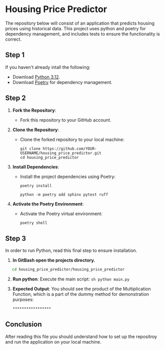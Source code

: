 # Housing Price Predictor

The repository below will consist of an application that predicts housing prices using historical data. This project uses python and poetry  for dependency management, and includes tests to ensure the functionality is correct.

## Step 1
If you haven't already intall the following:

- Download [Python 3.12](https://www.python.org/downloads/).
- Download [Poetry](https://python-poetry.org/docs/#installation) for dependency management.

## Step 2

1. **Fork the Repository**:
   - Fork this repository to your GitHub account.

2. **Clone the Repository**:
   - Clone the forked repository to your local machine:
     ```
     git clone https://github.com/YOUR-USERNAME/housing_price_predictor.git
     cd housing_price_predictor
     ```

3. **Install Dependencies**:
   - Install the project dependencies using Poetry:
     ```
     poetry install
     ```

     ```
     python -m poetry add sphinx pytest ruff

4. **Activate the Poetry Environment**:
   - Activate the Poetry virtual environment:
     ```sh
     poetry shell
     ```
     
## Step 3 
In order to run Python, read this final step to ensure installation. 

1. **In GitBash open the projects directory.**
```sh
   cd housing_price_predictor/housing_price_predictor
   ```

   2. **Run python**:
    Execute the main script:
    ```sh
    python main.py
    ```

3. **Expected Output**:
    You should see the product of the Multiplication Function, which is a part of the dummy method for demonstration purposes:
    ```sh
    *****************


## Conclusion
After reading this file you should understand how to set up the repositroy and run the application on your local machine. 



